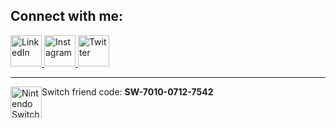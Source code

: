 ## Connect with me:


<a href="https://www.linkedin.com/in/abhishekdutt01/">
   <img alt="LinkedIn" src="https://github.com/AbhishekDutt/AbhishekDutt/raw/master/icons/sm-icons-linkedIn-In-tm.png" width="50" height="50">
</a>
<a href="https://www.instagram.com/abhishek.dutt/">
   <img alt="Instagram" src="https://github.com/AbhishekDutt/AbhishekDutt/raw/master/icons/sm-icons-instagram-app-icon.png" width="50" height="50">
</a>
<a href="https://twitter.com/_AbhishekDutt01">
   <img alt="Twitter" src="https://github.com/AbhishekDutt/AbhishekDutt/raw/master/icons/sm-icons-twitter-social-icon-rounded-square-color.png" width="50" height="50">
</a>
<hr/>

<img alt="Nintendo Switch" src="https://raw.githubusercontent.com/AbhishekDutt/AbhishekDutt/master/icons/switch_white.png" width="50" height="50" style="float: left;"/> Switch friend code: <b>SW-7010-0712-7542</b>
